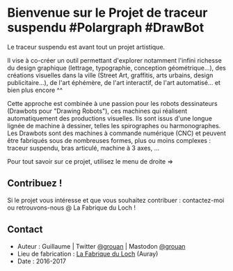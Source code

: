 # Bienvenue sur le Projet de traceur suspendu #Polargraph #DrawBot

Le traceur suspendu est avant tout un projet artistique.

Il vise à co-créer un outil permettant d'explorer notamment l'infini richesse du design graphique (lettrage, typographie, conception géométrique...), des créations visuelles dans la ville (Street Art, graffitis, arts urbains, design publicitaire...), de l'art éphémère, de l'art interactif, de l'art automatisé... et bien plus encore ^^

Cette approche est combinée à une passion pour les robots dessinateurs (Drawbots pour "Drawing Robots"), ces machines qui réalisent automatiquement des productions visuelles. Ils sont issus d'une longue lignée de machine à dessiner, telles les spirographes ou harmonographes. Les Drawbots sont des machines à commande numérique (CNC) et peuvent être fabriqués sous de nombreuses formes, plus ou moins complexes : traceur suspendu, bras articulé, machine à 3 axes, ...

Pour tout savoir sur ce projet, utilisez le menu de droite =>

## Contribuez !
Si le projet vous intéresse et que vous souhaitez contribuer : contactez-moi ou retrouvons-nous @ La Fabrique du Loch !

## Contact
* Auteur : Guillaume | Twitter <a href="http://twitter.com/grouan" target="_blank">@grouan</a> | Mastodon <a href="http://mamot.fr/@grouan" target="_blank">@grouan</a><br />
* Lieu de fabrication : <a href="http://www.lafabriqueduloch.org" target="_blank">La Fabrique du Loch</a> (Auray)<br />
* Date : 2016-2017

